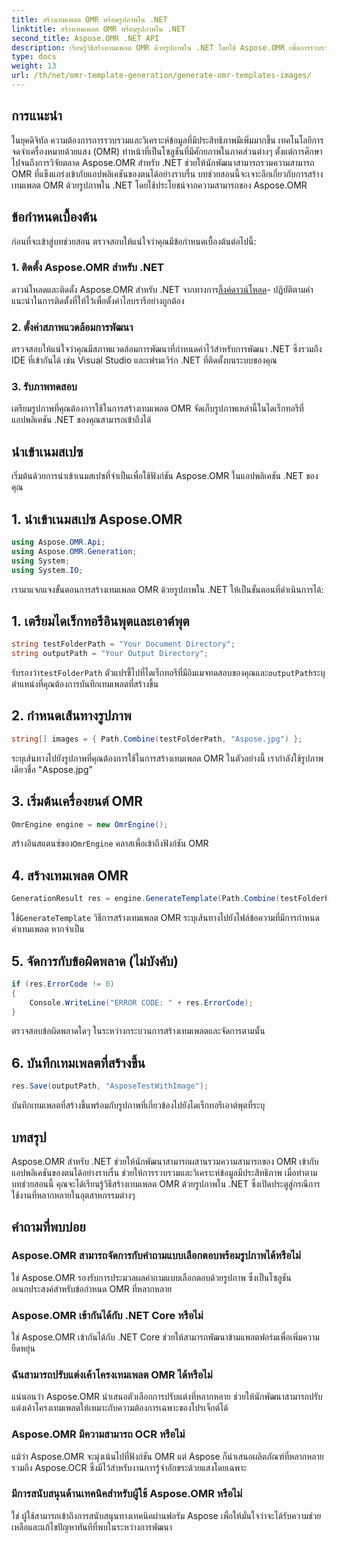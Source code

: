```yaml
---
title: สร้างเทมเพลต OMR พร้อมรูปภาพใน .NET
linktitle: สร้างเทมเพลต OMR พร้อมรูปภาพใน .NET
second_title: Aspose.OMR .NET API
description: เรียนรู้วิธีสร้างเทมเพลต OMR ด้วยรูปภาพใน .NET โดยใช้ Aspose.OMR เพื่อการรวบรวมและวิเคราะห์ข้อมูลที่มีประสิทธิภาพ เริ่มต้นวันนี้!
type: docs
weight: 13
url: /th/net/omr-template-generation/generate-omr-templates-images/
---
```

## การแนะนำ
ในยุคดิจิทัล ความต้องการการรวบรวมและวิเคราะห์ข้อมูลที่มีประสิทธิภาพมีเพิ่มมากขึ้น เทคโนโลยีการจดจำเครื่องหมายด้วยแสง (OMR) ทำหน้าที่เป็นโซลูชันที่มีศักยภาพในภาคส่วนต่างๆ ตั้งแต่การศึกษาไปจนถึงการวิจัยตลาด Aspose.OMR สำหรับ .NET ช่วยให้นักพัฒนาสามารถรวมความสามารถ OMR ที่แข็งแกร่งเข้ากับแอปพลิเคชันของตนได้อย่างราบรื่น บทช่วยสอนนี้จะเจาะลึกเกี่ยวกับการสร้างเทมเพลต OMR ด้วยรูปภาพใน .NET โดยใช้ประโยชน์จากความสามารถของ Aspose.OMR
## ข้อกำหนดเบื้องต้น
ก่อนที่จะเข้าสู่บทช่วยสอน ตรวจสอบให้แน่ใจว่าคุณมีข้อกำหนดเบื้องต้นต่อไปนี้:
### 1. ติดตั้ง Aspose.OMR สำหรับ .NET
ดาวน์โหลดและติดตั้ง Aspose.OMR สำหรับ .NET จากทางการ[ลิ้งค์ดาวน์โหลด](https://releases.aspose.com/omr/net/)- ปฏิบัติตามคำแนะนำในการติดตั้งที่ให้ไว้เพื่อตั้งค่าไลบรารีอย่างถูกต้อง
### 2. ตั้งค่าสภาพแวดล้อมการพัฒนา
ตรวจสอบให้แน่ใจว่าคุณมีสภาพแวดล้อมการพัฒนาที่กำหนดค่าไว้สำหรับการพัฒนา .NET ซึ่งรวมถึง IDE ที่เข้ากันได้ เช่น Visual Studio และเฟรมเวิร์ก .NET ที่ติดตั้งบนระบบของคุณ
### 3. รับภาพทดสอบ
เตรียมรูปภาพที่คุณต้องการใช้ในการสร้างเทมเพลต OMR จัดเก็บรูปภาพเหล่านี้ในไดเร็กทอรีที่แอปพลิเคชัน .NET ของคุณสามารถเข้าถึงได้
## นำเข้าเนมสเปซ
เริ่มต้นด้วยการนำเข้าเนมสเปซที่จำเป็นเพื่อใช้ฟังก์ชัน Aspose.OMR ในแอปพลิเคชัน .NET ของคุณ
## 1. นำเข้าเนมสเปซ Aspose.OMR
```csharp
using Aspose.OMR.Api;
using Aspose.OMR.Generation;
using System;
using System.IO;
```
เรามาแจกแจงขั้นตอนการสร้างเทมเพลต OMR ด้วยรูปภาพใน .NET ให้เป็นขั้นตอนที่ดำเนินการได้:
## 1. เตรียมไดเร็กทอรีอินพุตและเอาต์พุต
```csharp
string testFolderPath = "Your Document Directory";
string outputPath = "Your Output Directory";
```
 รับรองว่า`testFolderPath` ตัวแปรชี้ไปที่ไดเร็กทอรีที่มีอิมเมจทดสอบของคุณและ`outputPath`ระบุตำแหน่งที่คุณต้องการบันทึกเทมเพลตที่สร้างขึ้น
## 2. กำหนดเส้นทางรูปภาพ
```csharp
string[] images = { Path.Combine(testFolderPath, "Aspose.jpg") };
```
ระบุเส้นทางไปยังรูปภาพที่คุณต้องการใช้ในการสร้างเทมเพลต OMR ในตัวอย่างนี้ เรากำลังใช้รูปภาพเดียวชื่อ "Aspose.jpg"
## 3. เริ่มต้นเครื่องยนต์ OMR
```csharp
OmrEngine engine = new OmrEngine();
```
 สร้างอินสแตนซ์ของ`OmrEngine` คลาสเพื่อเข้าถึงฟังก์ชัน OMR
## 4. สร้างเทมเพลต OMR
```csharp
GenerationResult res = engine.GenerateTemplate(Path.Combine(testFolderPath, "AsposeTestWithImage.txt"), images);
```
 ใช้`GenerateTemplate` วิธีการสร้างเทมเพลต OMR ระบุเส้นทางไปยังไฟล์ข้อความที่มีการกำหนดค่าเทมเพลต หากจำเป็น
## 5. จัดการกับข้อผิดพลาด (ไม่บังคับ)
```csharp
if (res.ErrorCode != 0)
{
    Console.WriteLine("ERROR CODE: " + res.ErrorCode);
}
```
ตรวจสอบข้อผิดพลาดใดๆ ในระหว่างกระบวนการสร้างเทมเพลตและจัดการตามนั้น
## 6. บันทึกเทมเพลตที่สร้างขึ้น
```csharp
res.Save(outputPath, "AsposeTestWithImage");
```
บันทึกเทมเพลตที่สร้างขึ้นพร้อมกับรูปภาพที่เกี่ยวข้องไปยังไดเร็กทอรีเอาต์พุตที่ระบุ
## บทสรุป
Aspose.OMR สำหรับ .NET ช่วยให้นักพัฒนาสามารถผสานรวมความสามารถของ OMR เข้ากับแอปพลิเคชันของตนได้อย่างราบรื่น ช่วยให้การรวบรวมและวิเคราะห์ข้อมูลมีประสิทธิภาพ เมื่อทำตามบทช่วยสอนนี้ คุณจะได้เรียนรู้วิธีสร้างเทมเพลต OMR ด้วยรูปภาพใน .NET ซึ่งเปิดประตูสู่กรณีการใช้งานที่หลากหลายในอุตสาหกรรมต่างๆ
## คำถามที่พบบ่อย
### Aspose.OMR สามารถจัดการกับคำถามแบบเลือกตอบพร้อมรูปภาพได้หรือไม่
ใช่ Aspose.OMR รองรับการประมวลผลคำถามแบบเลือกตอบด้วยรูปภาพ ซึ่งเป็นโซลูชันอเนกประสงค์สำหรับข้อกำหนด OMR ที่หลากหลาย
### Aspose.OMR เข้ากันได้กับ .NET Core หรือไม่
ใช่ Aspose.OMR เข้ากันได้กับ .NET Core ช่วยให้สามารถพัฒนาข้ามแพลตฟอร์มเพื่อเพิ่มความยืดหยุ่น
### ฉันสามารถปรับแต่งเค้าโครงเทมเพลต OMR ได้หรือไม่
แน่นอนว่า Aspose.OMR นำเสนอตัวเลือกการปรับแต่งที่หลากหลาย ช่วยให้นักพัฒนาสามารถปรับแต่งเค้าโครงเทมเพลตให้เหมาะกับความต้องการเฉพาะของโปรเจ็กต์ได้
### Aspose.OMR มีความสามารถ OCR หรือไม่
แม้ว่า Aspose.OMR จะมุ่งเน้นไปที่ฟังก์ชัน OMR แต่ Aspose ก็นำเสนอผลิตภัณฑ์ที่หลากหลาย รวมถึง Aspose.OCR ซึ่งมีไว้สำหรับงานการรู้จำอักขระด้วยแสงโดยเฉพาะ
### มีการสนับสนุนด้านเทคนิคสำหรับผู้ใช้ Aspose.OMR หรือไม่
ใช่ ผู้ใช้สามารถเข้าถึงการสนับสนุนทางเทคนิคผ่านฟอรัม Aspose เพื่อให้มั่นใจว่าจะได้รับความช่วยเหลือและแก้ไขปัญหาทันทีที่พบในระหว่างการพัฒนา